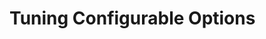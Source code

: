 [title]: # (Tuning)
[tags]: # (introduction)
[priority]: # (103)
[display]: # (none)
# Tuning Configurable Options

<!-- add any configurable options as part of the integration that are adjustable, if we document this, remove display metatag -->
